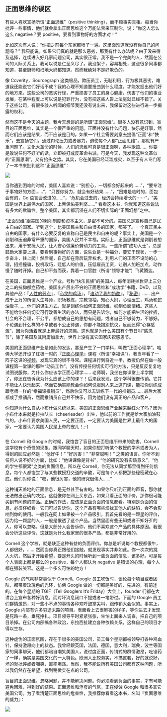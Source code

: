 <div class="inner">
<h2>正面思维的误区</h2>
<p>有些人喜欢宣扬所谓“正面思维”（positive thinking），而不顾事实真相。每当你批评一些事情，他们就会拿出正面思维这个万能法宝来压制你，说：“你这人怎么这么 negative？要 positive，要看到事物好的方面才对！”</p>
<p>比如这次有人说：“你把之前每个东家都喷了一遍。这里面难道就没有你自己的问题吗？” 我只能说，如果它们真的就是那么恶劣，那我有什么办法呢？由于没来得及选择，连续进入好几家问题公司，其实很正常。我不是一个完美的人，然而在公司的人际关系上，我可以说是仁至义尽了。我没架子，容易相处，这点很多同事都知道，甚至厨师和扫地大妈都知道。然而我绝对不是好欺负的。</p>
<p>像 Coverity，Sourcegraph 这类极品，欺压员工，无耻利用，行为极其恶劣，难道我还能说它们好话不成？我的心理不知道要扭曲到什么程度，才能发掘出他们好的地方来。这些公司的恶劣行径，严重损害了员工的身心健康，伤害了他们的事业发展，在某种程度上可以说是犯罪行为，没有把这些人告上法庭就已经不错了。关于这些公司，有很多骇人听闻的细节我还没有说出来，我保留对这些进行进一步揭露的权利。</p>
<p>然而这不是今天的主题，我今天想谈的是所谓“正面思维”。很多人没有意识到，盲目的正面思维，其实是一个很严重的问题。正面并没有什么问题，快乐是好事，然而它们应该是结果，而不应该是目的。如果一个社会需要刻意去提倡“正面”和“快乐”，去宣扬它们，通过舆论压力或者暴力，迫使每个人都“正面思维”，那就有严重问题了。文化大革命的时候，人们的思维可真是很正面啊，各种歌颂…… 你要是敢说任何不好听的话，立即被打成反革命右派。可是今天，我发现这种文革似的“正面思潮”，又有抬头之势。其实，它在美国已经泛滥成灾，以至于有人专门写了一本书来批判这种“正面思维”：</p>
<p><a href="https://www.amazon.com/Bright-sided-Relentless-Promotion-Positive-Undermined-ebook/dp/B002SKDGQ0">
<img src="http://upload-images.jianshu.io/upload_images/68562-28fd151402f7b345.png?imageMogr2/auto-orient/strip%7CimageView2/2/w/200" /></a></p>
<p>当你遇到困难的时候，美国人喜欢说：“别担心，一切都会好起来的……”，“要专注于事物好的方面……”，“只要你努力，就会有好结果……”，“困难是临时的，面包会有的，Go 语言会改进的……”，“危机会过去的，经济会持续增长的⋯⋯”，“美国是世界上最伟大的国家，上帝保佑美利坚……” 看看这本书，你就知道这些说法有多大的欺骗性。整个美国，其实都沉浸在人们不切实际的“正面幻想”之中。</p>
<p>“正面思维”跟美国的剥削制度和资本主义，是密不可分的。美国总是宣称自己是民主自由的国家。听到这个，比美国民主和自由很多的国家，都笑了。一个真正民主自由的国家，有什么必要反复的宣称自己是民主和自由的呢？事实上，美国是一个剥削和压迫非常严重的国家，美国人民并不幸福。实际上，正面思维就是剥削者想出来，用于安抚人民，让人安心做廉价劳动力的工具。一些所谓“成功人士”，总是鼓励大家要上进，要看到事物好的方面，说失业是一种福分，要安于现状，一步一步奋斗，往上爬！然后呢，自己却在背后玩弄权术，利用人们的正面不设防的心理，招摇撞骗，投机取巧，贬低人的价值，压低雇员工资，让别人加班加点，动作慢了随时开掉。自己却不劳而获，靠着一口官腔（所谓“领导才能”）飞黄腾达。</p>
<p>在美国，正面思维是一个产业。号称“快乐民族”的美国人，每年消耗掉世界上三分之二的抗抑郁症药物。美国出产层出不穷的正面思维和“成功学”书籍，DVD，以及其他产品：『<a href="https://en.wikipedia.org/wiki/How_to_Win_Friends_and_Influence_People">人性的弱点</a>』，『<a href="https://en.wikipedia.org/wiki/Chicken_Soup_for_the_Soul">心灵的鸡汤</a>』，『<a href="https://en.wikipedia.org/wiki/Who_Moved_My_Cheese%3F">谁动了我的奶酪</a>』，『<a href="https://en.wikipedia.org/wiki/The_Secret_(book)">秘密</a>』…… 出产成千上万的所谓人生导师，职场教练，宗教领袖，知心大妈，心理医生，鸡汤和蛇油贩子…… 他们的谋生方式，就是训练你如何正面思维，抑制负面情绪。这些人不能给你任何切实可行改善生活的办法，而只是告诉你，如何才能把生活的挫折，社会的不合理，不公平，都想成自己的思想有问题，或者自己不够努力，不够好。不论遇到什么样的不幸或者不公正待遇，你都不能抱怨抗议，反而还得“心存感激”，因为你活着就是上帝最好的恩赐。这也就是为什么美国有个节日叫“感恩节”，除了美国及其附庸加拿大，世界上没有其它国家庆祝感恩节。</p>
<p>美国的正面思维产业是如此的发达，甚至产生了一门学科，叫做“正面心理学”。哈佛大学还开设了红极一时的『<a href="https://positivepsychologyprogram.com/harvard-positive-psychology-course-1504">正面心理学</a>』课程（所谓“幸福课”）。我当年看了一阵子这课的<a href="https://www.youtube.com/watch?v=K8qpn6kNfPc&amp;list=PL28D16304BA57DD7E">视频</a>，发现它真的很不寻常。课程进行到将近一半，教授仍然在做一般课程第一堂课的那种“动员工作”。没有传授任何切实可行的方法，只是反反复复地试图说服你，为什么你应该学正面心理学…… 老师啊，我坐在你课堂上半学期了，你还在告诉我为什么应该上你的课？！后来我发现，这个学科很像传销。它并不能让人快乐起来，然而它确实能教会你如何说服别人来上这门课，能把你训练成跟老师一样的“幸福课推销员”，然后你又可以去训练下一代的推销员…… 最后大家都成了推销员，然而推销员自己并不快乐，因为他们没有真正的产品和客户。</p>
<p>你知道为什么自从小布什做总统以来，美国的正面思维产业越来越红火了吗？因为小布什本来就是拉拉队长（cheerleader）出生，他以前的工作就是给大家加油鼓气的。小布什要求美国人民，一定要正面，一定要认为美国是世界上最伟大的国家，一定要认为美国人民是上帝的宠儿！;-)</p>
<p><img src="http://upload-images.jianshu.io/upload_images/68562-8c0c6feb3e7cffc8.jpg?imageMogr2/auto-orient/strip%7CimageView2/2/w/300" alt="" /></p>
<p>在 Cornell 和 Google 的时候，我饱尝了盲目的正面思维所带来的危害。Cornell 这学校有个奇怪的现象，跟同学聊天时，如果你想打听某个教授的学术或者为人，得到的回应必然是：“他好牛！” “好厉害！” “非常聪明！” 之类的语言。你听不到任何人说不好的方面，比如：“他讲课像是背书”，“他的研究没有实质意义”，“他的学生都很累”之类的负面信息。所以在 Cornell，你无法从同学那里得到任何信息，每个人都饱尝了与某些教授打交道的辛酸，可是每个人都把那些秘密藏在心底。他们对你说：“嗯，他很厉害，他的研究很伟大……”</p>
<p>这种铺天盖地的正面信息，是无益甚至有害的。如果你只听到正面的声音，那你就无法做出正确的决定。这就像你在网上买东西，如果只看正面的评价，那你很可能买到有问题的商品。正确的作法，应该是正面负面的信息都看。特别是负面的信息，必须仔细看。它们可以告诉你，这个产品有哪些烦扰其他人的缺陷，会不会影响到你的使用。一般我在网上如果被一个产品吸引，我首先看的是一颗星的评价，因为给一颗星的人，一般是恨透了这个产品。当然里面有些无知或者不知好歹的人，你可以忽略，但是大部分人会告诉你，他们不喜欢这个产品的具体原因。我很会分析这些评价，这就是为什么我家里的很多产品，都是非常好用的。</p>
<p>Cornell 这个学校，就是缺乏这种有益的负面评价。你总是听说每个教授都很牛，人都很好，…… 然而当你真正跟他们接触，就发现事实并非如此。你一次次的跳入火坑，然后才开始希望，要是开头的时候听到一些负面的信息，该多好。可是每个人表面上都是那么的 positive，每个人都认为 negative 是错误的心理，每个人都在强装笑容。这是一个多么可怕的地方！</p>
<p>Google 的气氛非常类似于 Cornell。Google 员工吃饭时，谈论每个项目或者团队，都带着玫瑰色的光环，仿佛 Google 做的一切都是美好的，先进的，有前途的。在每个星期的 TGIF（Tell Googlers It’s Friday）大会上，founder 们都在大讲台上宣布各种好消息，而对坏消息闭口不提或者一笔带过。下面的 Google 员工们群情激昂，对一些小不点的事情各种欢呼鼓掌尖叫，跟传销大会似的。事实上，Google 内部有许多穷途末路的项目。表面看上去很厉害的样子，等你进去才发现是死路一条，垂死挣扎。项目领导平时紧紧张张，生怕上面来人调查，把自己的项目杀掉。在公司内部搞各种政治，东拉西扯建立各种依赖关系，这样自己的项目才得以生存。</p>
<p>这种虚伪的正面氛围，存在于很多的美国公司，员工每个星期都被领导打各种鸡血针，保持激昂向上的状态。我曾经跟英国，法国，德国，意大利，瑞典，波兰等国家的同事聊天，他们都暗自嘲笑美国人，说过度正面，传销式的群情激昂，吃错药了一样，确实是美国文化的一大特色。欧洲人比较务实，不搞这套，好的就说好，坏的就批评或者嘲笑，直率坦荡。当然，我不能说所有美国公司都有这种问题，所以我仍然存在希望，找到稍微实在点的公司。</p>
<p>盲目的正面思维，忽略问题，并不能解决问题。你必须看到负面的事实，才有可能避免困难，得到好的结果。正面思维和浮夸的气氛，正在侵蚀 Google 和很多其它美国公司。为了看清楚正面思维的危害性，我推荐你看看这本书，名叫『负面思维的威力』：</p>
<p><a href="http://www.amazon.com/Power-Negative-Thinking-Unconventional-Achieving/dp/054402771X">
<img src="http://upload-images.jianshu.io/upload_images/68562-f879b3a439066457.png?imageMogr2/auto-orient/strip%7CimageView2/2/w/200" /></a></p>
</div>
    